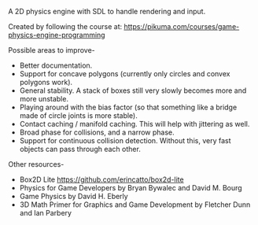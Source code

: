 A 2D physics engine with SDL to handle rendering and input.

Created by following the course at: https://pikuma.com/courses/game-physics-engine-programming

Possible areas to improve-
- Better documentation.
- Support for concave polygons (currently only circles and convex polygons work).
- General stability. A stack of boxes still very slowly becomes more and more unstable.
- Playing around with the bias factor (so that something like a bridge made of circle joints is more stable).
- Contact caching / manifold caching. This will help with jittering as well.
- Broad phase for collisions, and a narrow phase.
- Support for continuous collision detection. Without this, very fast objects can pass through each other.

Other resources-
- Box2D Lite https://github.com/erincatto/box2d-lite
- Physics for Game Developers by Bryan Bywalec and David M. Bourg
- Game Physics by David H. Eberly
- 3D Math Primer for Graphics and Game Development by Fletcher Dunn and Ian Parbery